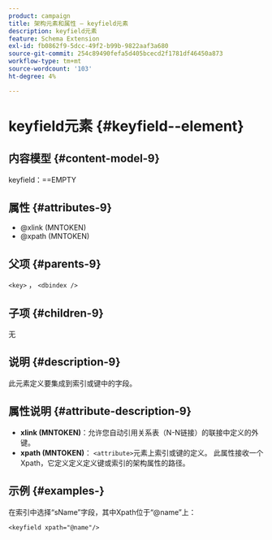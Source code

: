 ```yaml
---
product: campaign
title: 架构元素和属性 — keyfield元素
description: keyfield元素
feature: Schema Extension
exl-id: fb0862f9-5dcc-49f2-b99b-9822aaf3a680
source-git-commit: 254c89490fefa5d405bcecd2f1781df46450a873
workflow-type: tm+mt
source-wordcount: '103'
ht-degree: 4%

---
```


# keyfield元素 {#keyfield--element}


## 内容模型 {#content-model-9}

keyfield：==EMPTY

## 属性 {#attributes-9}

* @xlink (MNTOKEN)
* @xpath (MNTOKEN)

## 父项 {#parents-9}

`<key>` ， `<dbindex />`

## 子项 {#children-9}

无

## 说明 {#description-9}

此元素定义要集成到索引或键中的字段。

## 属性说明 {#attribute-description-9}

* **xlink (MNTOKEN)**：允许您自动引用关系表（N-N链接）的联接中定义的外键。
* **xpath (MNTOKEN)**： `<attribute>`元素上索引或键的定义。 此属性接收一个Xpath，它定义定义定义键或索引的架构属性的路径。

## 示例 {#examples-}

在索引中选择“sName”字段，其中Xpath位于“@name”上：

```
<keyfield xpath="@name"/>
```
